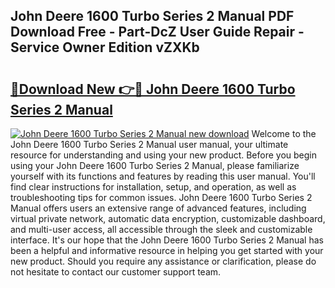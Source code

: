 ## John Deere 1600 Turbo Series 2 Manual PDF Download Free - Part-DcZ User Guide Repair - Service Owner Edition vZXKb

# <h2><a href="http://bc93890.oget.top/?id=John+Deere+1600+Turbo+Series+2+Manual">🔗Download New 👉🔴 John Deere 1600 Turbo Series 2 Manual</a></h2>

[![John Deere 1600 Turbo Series 2 Manual new download](https://i.imgur.com/5g1atiW.png)](http://bc93890.oget.top/?id=John+Deere+1600+Turbo+Series+2+Manual)
Welcome to the John Deere 1600 Turbo Series 2 Manual user manual, your ultimate resource for understanding and using your new product. Before you begin using your John Deere 1600 Turbo Series 2 Manual, please familiarize yourself with its functions and features by reading this user manual. You'll find clear instructions for installation, setup, and operation, as well as troubleshooting tips for common issues. John Deere 1600 Turbo Series 2 Manual offers users an extensive range of advanced features, including virtual private network, automatic data encryption, customizable dashboard, and multi-user access, all accessible through the sleek and customizable interface. It's our hope that the John Deere 1600 Turbo Series 2 Manual has been a helpful and informative resource in helping you get started with your new product. Should you require any assistance or clarification, please do not hesitate to contact our customer support team.
